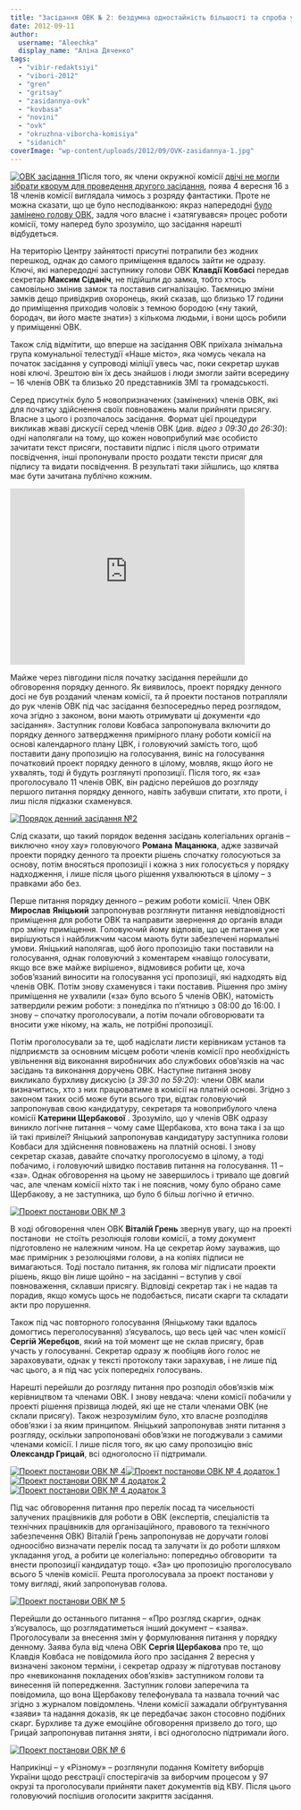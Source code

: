 ```yaml
---
title: "Засідання ОВК № 2: бездумна одностайність більшості та спроба усунути заступника голови"
date: 2012-09-11
author: 
  username: "Aleechka"
  display_name: "Аліна Дяченко"
tags: 
  - "vibir-redaktsiyi"
  - "vibori-2012"
  - "gren"
  - "gritsay"
  - "zasidannya-ovk"
  - "kovbasa"
  - "novini"
  - "ovk"
  - "okruzhna-viborcha-komisiya"
  - "sidanich"
coverImage: "wp-content/uploads/2012/09/OVK-zasidannya-1.jpg"
---
```


[![](https://mpz.brovary.org/wp-content/uploads/2012/09/OVK-zasidannya-1.jpg "ОВК засідання 1")](https://mpz.brovary.org/wp-content/uploads/2012/09/OVK-zasidannya-1.jpg)Після того, як члени окружної комісії [двічі не могли зібрати кворум для проведення другого засідання](https://mpz.brovary.org/hto-i-navishho-sabotuvav-robotu-okruzhnoyi-viborchoyi-komisiyi-u-brovarah/), поява 4 вересня 16 з 18 членів комісії виглядала чимось з розряду фантастики. Проте не можна сказати, що це було несподіванкою: якраз напередодні [було замінено голову ОВК](https://mpz.brovary.org/u-skladi-brovarskoyi-okruzhnoyi-viborchoyi-komisiyi-shist-zamin-ta-noviy-golova/), задля чого власне і «затягувався» процес роботи комісії, тому наперед було зрозуміло, що засідання нарешті відбудеться.

На територію Центру зайнятості присутні потрапили без жодних перешкод, однак до самого приміщення вдалось зайти не одразу. Ключі, які напередодні заступнику голови ОВК **Клавдії Ковбасі** передав секретар **Максим Сіданіч**, не підійшли до замка, тобто хтось самовільно змінив замок та поставив сигналізацію. Таємницю зміни замків дещо привідкрив охоронець, який сказав, що близько 17 години до приміщення приходив чоловік з темною бородою («ну такий, бородач, ви його маєте знати») з кількома людьми, і вони щось робили у приміщенні ОВК.

Також слід відмітити, що вперше на засідання ОВК приїхала знімальна група комунальної телестудії «Наше місто», яка чомусь чекала на початок засідання у супроводі міліції увесь час, поки секретар шукав нові ключі. Зрештою він їх десь знайшов і люди змогли зайти всередину – 16 членів ОВК та близько 20 представників ЗМІ та громадськості.

Серед присутніх було 5 новопризначених (замінених) членів ОВК, які для початку здійснення своїх повноважень мали прийняти присягу. Власне з цього і розпочалось засідання. Формат цієї процедури викликав жваві дискусії серед членів ОВК (_див. відео з 09:30 до 26:30_): одні наполягали на тому, що кожен новоприбулий має особисто зачитати текст присяги, поставити підпис і після цього отримати посвідчення, інші пропонували просто роздати тексти присяг для підпису та видати посвідчення. В результаті таки зійшлись, що клятва має бути зачитана публічно кожним.

<iframe src="http://www.youtube.com/embed/yXhJ4xawiTs" frameborder="0" width="420" height="315"></iframe>

Майже через півгодини після початку засідання перейшли до обговорення порядку денного. Як виявилось, проект порядку денного досі не був розданий членам комісії, та й проекти постанов потрапляли до рук членів ОВК під час засідання безпосередньо перед розглядом, хоча згідно з законом, вони мають отримувати ці документи «до засідання». Заступник голови Ковбаса запропонувала включити до порядку денного затвердження примірного плану роботи комісії на основі календарного плану ЦВК, і головуючий замість того, щоб поставити дану пропозицію на голосування, виніс на голосування початковий проект порядку денного в цілому, мовляв, якщо його не ухвалять, тоді й будуть розглянуті пропозиції. Після того, як «за» проголосувало 11 членів ОВК, він радісно перейшов до розгляду першого питання порядку денного, навіть забувши спитати, хто проти, і лиш після підказки схаменувся.

[![](https://mpz.brovary.org/wp-content/uploads/2012/09/Poryadok-denniy-zasidannya----2.jpg "Порядок денний засідання №2")](https://mpz.brovary.org/wp-content/uploads/2012/09/Poryadok-denniy-zasidannya----2.jpg)

Слід сказати, що такий порядок ведення засідань колегіальних органів – виключно «ноу хау» головуючого **Романа** **Мацанюка**, адже зазвичай проекти порядку денного та проекти рішень спочатку голосуються за основу, потім вносяться пропозиції і кожна з них голосується у порядку надходження, і лише після цього рішення ухвалюються в цілому – з правками або без.

Перше питання порядку денного – режим роботи комісії. Член ОВК **Мирослав** **Яніцький** запропонував розглянути питання невідповідності приміщення для роботи ОВК та направити звернення до органів влади про зміну приміщення. Головуючий йому відповів, що це питання уже вирішуються і найближчим часом мають бути забезпечені нормальні умови. Яніцький наполягав, щоб його пропозицію таки поставили на голосування, однак головуючий з коментарем «навіщо голосувати, якщо все вже майже вирішено», відмовився робити це, хоча зобов’язаний виносити на голосування усі пропозиції, які надходять від членів ОВК. Потім знову схаменувся і таки поставив. Рішення про зміну приміщення не ухвалили («за» було всього 5 членів ОВК), натомість затвердили режим роботи: з понеділка по п’ятницю з 08:00 до 16:00. І знову – спочатку проголосували, а потім почали обговорювати та вносити уже нікому, на жаль, не потрібні пропозиції.

Потім проголосували за те, щоб надіслати листи керівникам установ та підприємств за основним місцем роботи членів комісії про необхідність увільнення від виконання виробничих або службових обов’язків на час засідань та виконання доручень ОВК. Наступне питання знову викликало бурхливу дискусію (_з 39:30 по 59:20_): члени ОВК мали визначитись, хто з них працюватиме в комісії на платній основі. Згідно з законом таких осіб може бути всього три, відтак головуючий запропонував свою кандидатуру, секретаря та новоприбулого члена комісії **Катерини Щербакової** . Зрозуміло, що у членів ОВК одразу виникло логічне питання – чому саме Щербакова, хто вона така і за що їй такі привілеї? Яніцький запропонував кандидатуру заступника голови Ковбаси для здійснення повноважень на платній основі. І знову секретар сказав, давайте спочатку проголосуємо в цілому, а тоді побачимо, і головуючий швидко поставив питання на голосування. 11 – «за». Однак обговорення на цьому не завершилось і тривало ще довгий час, але членам комісії ніхто так і не пояснив, чому було обрано саме Щербакову, а не заступника, що було б більш логічно й етично.

[![](https://mpz.brovary.org/wp-content/uploads/2012/09/Proekt-postanovi-OVK-----3.jpg "Проект постанови ОВК № 3")](https://mpz.brovary.org/wp-content/uploads/2012/09/Proekt-postanovi-OVK-----3.jpg)

В ході обговорення член ОВК **Віталій Грень** звернув увагу, що на проекті постанови  не стоїть резолюція голови комісії, а тому документ підготовлено не належним чином. На це секретар йому зауважив, що має примірник з резолюціями голови, а на копіях підписи не вимагаються. Тоді постало питання, як голова міг підписати проекти рішень, якщо він лише щойно – на засіданні – вступив у свої повноваження, склавши присягу. Відповіді секретар так і не надав та порадив, якщо комусь щось не подобається, писати скарги та складати акти про порушення.

Також під час повторного голосування (Яніцькому таки вдалось домогтись переголосування) з’ясувалось, що весь цей час член комісії **Сергій Жеребцов**, який на той момент ще не склав присягу, брав участь у голосуванні. Секретар одразу ж пообіцяв його голос не зараховувати, однак у тексті протоколу таки зарахував, і не лише під час цього, а я під час усіх попередніх голосувань.

Нарешті перейшли до розгляду питання про розподіл обов’язків між керівництвом та членами ОВК. І знову невдача: члени комісії побачили у проекті рішення прізвища людей, які ще не стали членами ОВК (не склали присягу). Також незрозумілим було, хто власне розподіляв обов’язки і за яким принципом. Яніцький запропонував зняти питання з розгляду, оскільки запропоновані обов’язки не погоджували з самими членами комісії. І лише після того, як цю саму пропозицію вніс **Олександр Грицай**, всі одноголосно її підтримали.

[![](https://mpz.brovary.org/wp-content/uploads/2012/09/Proekt-postanovi-OVK-----4.jpg "Проект постанови ОВК № 4")](https://mpz.brovary.org/wp-content/uploads/2012/09/Proekt-postanovi-OVK-----4.jpg)[![](https://mpz.brovary.org/wp-content/uploads/2012/09/Proekt-postanovi-OVK-----4-dodatok-1.jpg "Проект постанови ОВК № 4 додаток 1")](https://mpz.brovary.org/wp-content/uploads/2012/09/Proekt-postanovi-OVK-----4-dodatok-1.jpg)[![](https://mpz.brovary.org/wp-content/uploads/2012/09/Proekt-postanovi-OVK-----4-dodatok-2.jpg "Проект постанови ОВК № 4 додаток 2")](https://mpz.brovary.org/wp-content/uploads/2012/09/Proekt-postanovi-OVK-----4-dodatok-2.jpg)[![](https://mpz.brovary.org/wp-content/uploads/2012/09/Proekt-postanovi-OVK-----4-dodatok-3.jpg "Проект постанови ОВК № 4 додаток 3")](https://mpz.brovary.org/wp-content/uploads/2012/09/Proekt-postanovi-OVK-----4-dodatok-3.jpg)

Під час обговорення питання про перелік посад та чисельності залучених працівників для роботи в ОВК (експертів, спеціалістів та технічних працівників для організаційного, правового та технічного забезпечення ОВК) Віталій Грень запропонував не доручати голові одноосібно визначати перелік посад та залучати їх до роботи шляхом укладання угод, а робити це колегіально: попередньо обговорити  та внести пропозиції кандидатур тощо. «За» цю пропозицію проголосувало всього 5 членів комісії. Решта проголосувала за проект постанови у тому вигляді, який запропонував голова.

[![](https://mpz.brovary.org/wp-content/uploads/2012/09/Proekt-postanovi-OVK-----5.jpg "Проект постанови ОВК № 5")](https://mpz.brovary.org/wp-content/uploads/2012/09/Proekt-postanovi-OVK-----5.jpg)

Перейшли до останнього питання – «Про розгляд скарги», однак з’ясувалось, що розглядатиметься інший документ – «заява». Проголосували за внесення змін у формулювання питання у порядку денному. Заява була від члена ОВК **Сергія Щербакова** про те, що Клавдія Ковбаса не повідомила його про засідання 2 вересня у визначені законом терміни, і секретар одразу ж підготував постанову про «невиконання покладених обов’язків» заступником голови та винесення їй попередження. Заступник голови заперечила та повідомила, що вона Щербакову телефонувала та назвала точний час згідно з журналом повідомлень. Члени комісії зажадали обґрунтування «заяви» та надання доказів, як це передбачає закон стосовно подібних скарг. Бурхливе та дуже емоційне обговорення призвело до того, що Грицай запропонував питання зняти, і всі одноголосно підтримали його.

[![](https://mpz.brovary.org/wp-content/uploads/2012/09/Proekt-postanovi-OVK-----6.jpg "Проект постанови ОВК № 6")](https://mpz.brovary.org/wp-content/uploads/2012/09/Proekt-postanovi-OVK-----6.jpg)

Наприкінці – у «Різному» – розглянули подання Комітету виборців України щодо реєстрації спостерігачів за виборчим процесом у 97 окрузі та проголосували прийняти пакет документів від КВУ. Після цього головуючий поспішив оголосити закриття засідання.
